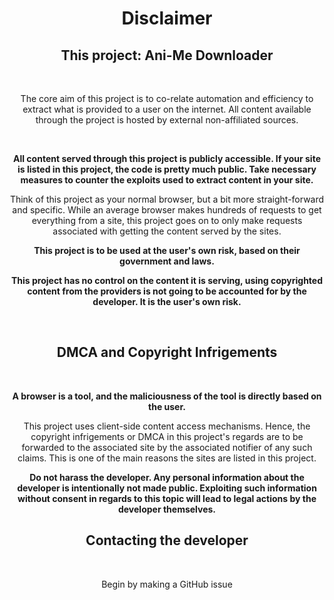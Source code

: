 <h1 align="center">Disclaimer</h1>

<div align="center">

<h2>This project: Ani-Me Downloader</h2>

<br>

The core aim of this project is to co-relate automation and efficiency to extract what is provided to a user on the internet. All content available through the project is hosted by external non-affiliated sources.

<br>

<b>All content served through this project is publicly accessible. If your site is listed in this project, the code is pretty much public. Take necessary measures to counter the exploits used to extract content in your site.</b>

Think of this project as your normal browser, but a bit more straight-forward and specific. While an average browser makes hundreds of requests to get everything from a site, this project goes on to only make requests associated with getting the content served by the sites.

<b>

This project is to be used at the user's own risk, based on their government and laws.

This project has no control on the content it is serving, using copyrighted content from the providers is not going to be accounted for by the developer. It is the user's own risk.

</b>


<br>

<h2>DMCA and Copyright Infrigements</h3>

<br>

<b>

A browser is a tool, and the maliciousness of the tool is directly based on the user.
</b>


This project uses client-side content access mechanisms. Hence, the copyright infrigements or DMCA in this project's regards are to be forwarded to the associated site by the associated notifier of any such claims. This is one of the main reasons the sites are listed in this project.

<b>Do not harass the developer. Any personal information about the developer is intentionally not made public. Exploiting such information without consent in regards to this topic will lead to legal actions by the developer themselves.</b>


<h2>
Contacting the developer
</h3>
<br>

Begin by making a GitHub issue
</div>
